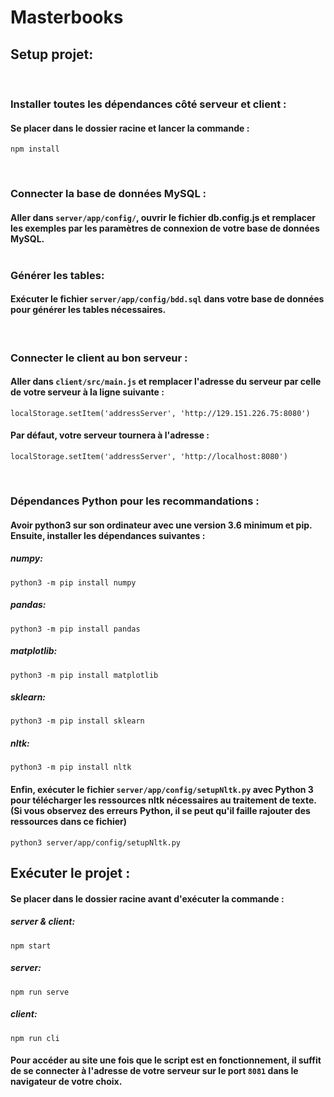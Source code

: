 # Masterbooks


## Setup projet:
<br>

### Installer toutes les dépendances côté serveur et client :

#### Se placer dans le dossier racine et lancer la commande :

```
npm install
```
<br>

### Connecter la base de données MySQL :  


#### Aller dans ```server/app/config/```, ouvrir le fichier db.config.js et remplacer les exemples par les paramètres de connexion de votre base de données MySQL.  <br><br> 

### Générer les tables:

#### Exécuter le fichier ```server/app/config/bdd.sql``` dans votre base de données pour générer les tables nécessaires.
<br>

### Connecter le client au bon serveur :

#### Aller dans ```client/src/main.js``` et remplacer l'adresse du serveur par celle de votre serveur à la ligne suivante :

```
localStorage.setItem('addressServer', 'http://129.151.226.75:8080')
```
#### Par défaut, votre serveur tournera à l'adresse :
```
localStorage.setItem('addressServer', 'http://localhost:8080')
```
<br>

### Dépendances Python pour les recommandations :

#### Avoir python3 sur son ordinateur avec une version 3.6 minimum et pip. Ensuite, installer les dépendances suivantes :
##### numpy:
```
python3 -m pip install numpy
```
##### pandas:
```
python3 -m pip install pandas
```
##### matplotlib:
```
python3 -m pip install matplotlib
```
##### sklearn:
```
python3 -m pip install sklearn
```
##### nltk:
```
python3 -m pip install nltk
```
#### Enfin, exécuter le fichier ```server/app/config/setupNltk.py``` avec Python 3 pour télécharger les ressources nltk nécessaires au traitement de texte. (Si vous observez des erreurs Python, il se peut qu'il faille rajouter des ressources dans ce fichier)
```
python3 server/app/config/setupNltk.py
```


## Exécuter le projet :

#### Se placer dans le dossier racine avant d'exécuter la commande :

##### server & client:
```
npm start
```
##### server:
```
npm run serve
```

##### client:
```
npm run cli
```
#### Pour accéder au site une fois que le script est en fonctionnement, il suffit de se connecter à l'adresse de votre serveur sur le port ```8081``` dans le navigateur de votre choix.
